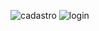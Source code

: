 ![cadastro](https://github.com/user-attachments/assets/5d62b091-6c64-45d0-ada5-75ea1c90b7cf)
![login](https://github.com/user-attachments/assets/c15a6d2d-400e-4340-a04b-9023cbd789ac)
